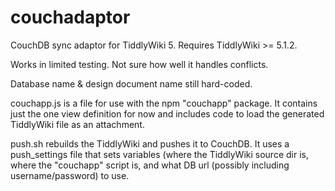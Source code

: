 couchadaptor
============

CouchDB sync adaptor for TiddlyWiki 5. Requires TiddlyWiki >= 5.1.2.

Works in limited testing. Not sure how well it handles conflicts.

Database name & design document name still hard-coded.

couchapp.js is a file for use with the npm "couchapp" package. It contains just the one view definition for now and includes code to load the generated TiddlyWiki file as an attachment.

push.sh rebuilds the TiddlyWiki and pushes it to CouchDB. It uses a push\_settings file that sets variables (where the TiddlyWiki source dir is, where the "couchapp" script is, and what DB url (possibly including username/password) to use.

